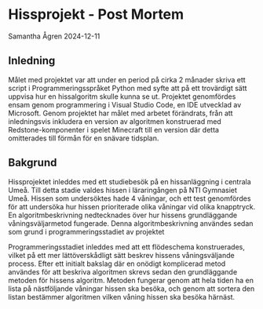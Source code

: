 # Hissprojekt - Post Mortem
Samantha Ågren
2024-12-11
## Inledning
Målet med projektet var att under en period på cirka 2 månader skriva ett script i Programmeringsspråket Python med syfte att på ett trovärdigt sätt uppvisa hur en hissalgoritm skulle kunna se ut. Projektet genomfördes ensam genom programmering i Visual Studio Code, en IDE utvecklad av Microsoft. Genom projektet har målet med arbetet förändrats, från att inledningsvis inkludera en version av algoritmen konstruerad med Redstone-komponenter i spelet Minecraft till en version där detta omitterades till förmån för en snävare tidsplan.
## Bakgrund
Hissprojektet inleddes med ett studiebesök på en hissanläggning i centrala Umeå. Till detta stadie valdes hissen i läraringången på NTI Gymnasiet Umeå. Hissen som undersöktes hade 4 våningar, och ett test genomfördes för att undersöka hur hissen prioriterade olika våningar vid olika knapptryck. En algoritmbeskrivning nedtecknades över hur hissens grundläggande våningsväljarmetod fungerade. Denna algoritmbeskrivning användes sedan som grund i programmeringsstadiet av projektet

Programmeringsstadiet inleddes med att ett flödeschema konstruerades, vilket på ett mer lättöverskådligt sätt beskrev hissens våningsväljande process. Efter ett initialt bakslag där en onödigt komplicerad metod användes för att beskriva algoritmen skrevs sedan den grundläggande metoden för hissens algoritm. Metoden fungerar genom att hela tiden ha en lista på nästföljande våningar hissen ska besöka, och genom att sortera den listan bestämmer algoritmen vilken våning hissen ska besöka härnäst.